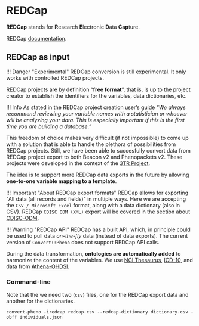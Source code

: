 # REDCap

**REDCap** stands for **R**esearch **E**lectronic **D**ata **Cap**ture.

REDCap [documentation](https://www.project-redcap.org).

## REDCap as input

!!! Danger "Experimental"
    REDCap conversion is still experimental. It only works with controlled REDCap projects.

REDCap projects are by definition “**free format**”, that is, is up to the project creator to establish the identifiers for the variables, data dictionaries, etc. 

!!! Info 
    As stated in the REDCap project creation user’s guide _“We always recommend reviewing your variable names with a statistician or whoever will be analyzing your data. This is especially important if this is the first time you are building a database.”_ 

This freedom of choice makes very difficult (if not impossible) to come up with a solution that is able to handle the plethora of possibilities from REDCap projects. Still, we have been able to succesfully convert data from REDCap project export to both Beacon v2 and Phenopackets v2. These projects were developed in the context of the [3TR Project](https://3tr-imi.eu).

The idea is to support more REDCap data exports in the future by allowing **one-to-one variable mapping to a template**. 

!!! Important "About REDCap export formats"
    REDCap allows for exporting "All data (all records and fields)" in multiple ways. Here we are accepting the `CSV / Microsoft Excel` format, along with a data dictionary (also in CSV). 
    REDCap `CDISC ODM (XML)` export will be covered in the section about [CDISC-ODM](cdisc.md).

!!! Warning "REDCap API"
    REDCap has a built API, which, in principle could be used to pull data _on-the-fly_ data (instead of data exports). 
    The current version of `Convert::Pheno` does not support REDCap API calls.

During the data transformation, **ontologies are automatically added** to harmonize the content of the variables. We use [NCI Thesaurus](https://ncithesaurus.nci.nih.gov/ncitbrowser), [ICD-10](https://icd.who.int/browse10), and data from [Athena-OHDSI](https://athena.ohdsi.org/search-terms/start).

### Command-line

Note that the we need two (`csv`) files, one for the REDCap export data and another for the dictionaries.

```
convert-pheno -iredcap redcap.csv --redcap-dictionary dictionary.csv -obff individuals.json
```
